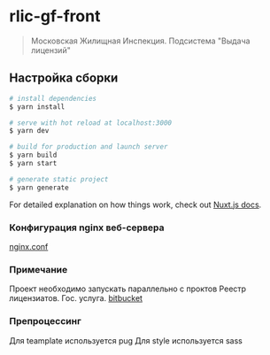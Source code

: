 # rlic-gf-front

> Московская Жилищная Инспекция. Подсистема &#34;Выдача лицензий&#34;

## Настройка сборки
``` bash
# install dependencies
$ yarn install

# serve with hot reload at localhost:3000
$ yarn dev

# build for production and launch server
$ yarn build
$ yarn start

# generate static project
$ yarn generate
```

For detailed explanation on how things work, check out [Nuxt.js docs](https://nuxtjs.org).

### Конфигурация nginx веб-сервера
[nginx.conf](https://nextcloud.c-i-p.ru/s/8yUWCHjEsJwNqyJ "Конфигурация nginx")  

### Примечание
Проект необходимо запускать параллельно с проктов Реестр лицензиатов. Гос. услуга.
[bitbucket](https://bitbucket.c-i-p.ru/projects/LIC/repos/rlic-front/browse "Репозиторий РЛИЦ ГУ")

### Препроцессинг
Для teamplate используется pug
Для style используется sass
